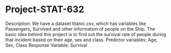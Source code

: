 # Project-STAT-632
Description: We have a dataset titanic.csv, which has variables like Passengers, Survived and other information of people on the Ship. The basic idea behind this project is to find out the survival rate of people during that incident based on their age, sex and class.
Predictor variables: Age, Sex, Class
Response Variable: Survival
